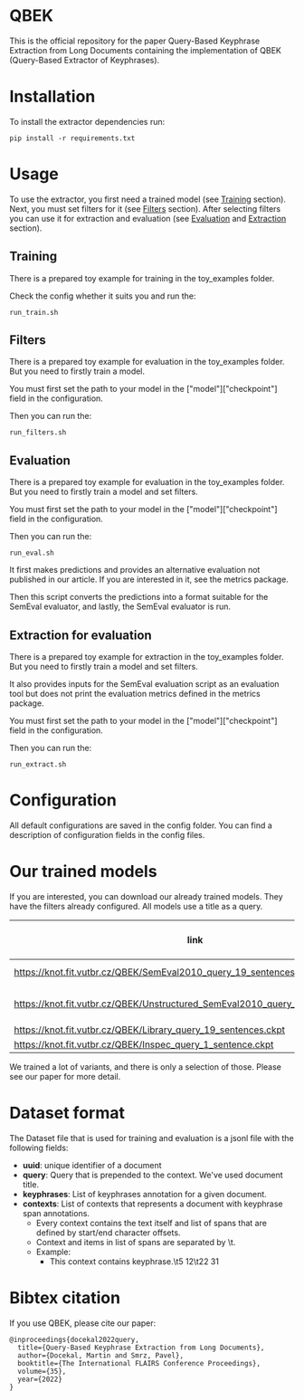 # QBEK
This is the official repository for the paper Query-Based Keyphrase Extraction from Long Documents containing the implementation of QBEK (Query-Based Extractor of Keyphrases).

# Installation
To install the extractor dependencies run:

    pip install -r requirements.txt

# Usage
To use the extractor, you first need a trained model (see [Training](#training) section). Next, you must set filters for it (see [Filters](#filters) section).
After selecting filters you can use it for extraction and evaluation (see [Evaluation](#evaluation) and [Extraction](#extraction) section).

## Training
There is a prepared toy example for training in the toy_examples folder.

Check the config whether it suits you and run the:

    run_train.sh

## Filters
There is a prepared toy example for evaluation in the toy_examples folder. But you need to firstly train a model.

You must first set the path to your model in the ["model"]["checkpoint"] field in the configuration. 

Then you can run the:

    run_filters.sh

## Evaluation
There is a prepared toy example for evaluation in the toy_examples folder. But you need to firstly train a model and set filters.

You must first set the path to your model in the ["model"]["checkpoint"] field in the configuration. 

Then you can run the:

    run_eval.sh

It first makes predictions and provides an alternative evaluation not published in our article. If you are interested in it, see the metrics package.

Then this script converts the predictions into a format suitable for the SemEval evaluator, and lastly, the SemEval evaluator is run.


## Extraction for evaluation
There is a prepared toy example for extraction in the toy_examples folder. But you need to firstly train a model and set filters.

It also provides inputs for the SemEval evaluation script as an evaluation tool but does not print the evaluation metrics defined in the metrics package.

You must first set the path to your model in the ["model"]["checkpoint"] field in the configuration. 

Then you can run the:

    run_extract.sh

# Configuration
All default configurations are saved in the config folder. You can find a description of configuration fields in the config files.

# Our trained models
If you are interested, you can download our already trained models. They have the filters already configured. All models use a title as a query.

| link | trained on | context size [sentences] |
|------|:------------:|:-------------:|
| https://knot.fit.vutbr.cz/QBEK/SemEval2010_query_19_sentences.ckpt | SemEval 2010 | 19|
| https://knot.fit.vutbr.cz/QBEK/Unstructured_SemEval2010_query_19_sentences.ckpt | Unstructured SemEval 2010 | 19 |
| https://knot.fit.vutbr.cz/QBEK/Library_query_19_sentences.ckpt | Library | 19 |
| https://knot.fit.vutbr.cz/QBEK/Inspec_query_1_sentence.ckpt | Inspec | 1 |

We trained a lot of variants, and there is only a selection of those. Please see our paper for more detail.

# Dataset format
The Dataset file that is used for training and evaluation is a jsonl file with the following fields:

* **uuid**: unique identifier of a document
* **query**: Query that is prepended to the context. We've used document title.
* **keyphrases**: List of keyphrases annotation for a given document.
* **contexts**: List of contexts that represents a document with keyphrase span annotations.
  * Every context contains the text itself and list of spans that are defined by start/end character offsets. 
  * Context and items in list of spans are separated by \t.
  * Example: 
    * This context contains keyphrase.\t5 12\t22 31

# Bibtex citation
If you use QBEK, please cite our paper:
```
@inproceedings{docekal2022query,
  title={Query-Based Keyphrase Extraction from Long Documents},
  author={Docekal, Martin and Smrz, Pavel},
  booktitle={The International FLAIRS Conference Proceedings},
  volume={35},
  year={2022}
}
```